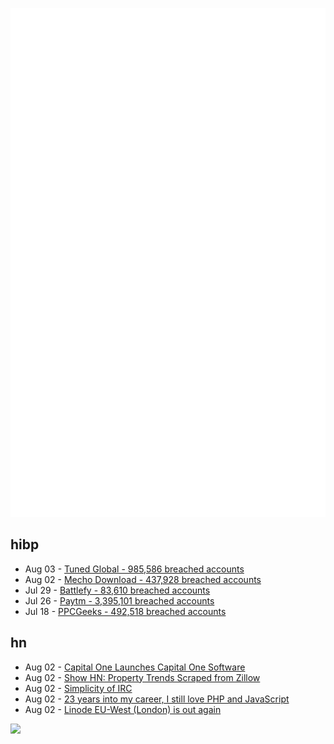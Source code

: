 ![Metrics](https://raw.githubusercontent.com/phixion/phixion/master/metrics.svg)

## hibp

<!--
for https://github.com/phixion/phixion/blob/main/.github/workflows/feeds.yml
-->
<!--START_SECTION:haveibeenpwnd-->
- Aug 03 - [Tuned Global - 985,586 breached accounts](https://haveibeenpwned.com/PwnedWebsites#TunedGlobal)
- Aug 02 - [Mecho Download - 437,928 breached accounts](https://haveibeenpwned.com/PwnedWebsites#MechoDownload)
- Jul 29 - [Battlefy - 83,610 breached accounts](https://haveibeenpwned.com/PwnedWebsites#Battlefy)
- Jul 26 - [Paytm - 3,395,101 breached accounts](https://haveibeenpwned.com/PwnedWebsites#Paytm)
- Jul 18 - [PPCGeeks - 492,518 breached accounts](https://haveibeenpwned.com/PwnedWebsites#PPCGeeks)
<!--END_SECTION:haveibeenpwnd-->

## hn

<!--
for https://github.com/phixion/phixion/blob/main/.github/workflows/feeds.yml
-->
<!--START_SECTION:hn-->
- Aug 02 - [Capital One Launches Capital One Software](https://www.capitalone.com/about/newsroom/capital-one-launches-capital-one-software/)
- Aug 02 - [Show HN: Property Trends Scraped from Zillow](https://trends.pillr.io)
- Aug 02 - [Simplicity of IRC](https://susam.net/maze/wall/simplicity-of-irc.html)
- Aug 02 - [23 years into my career, I still love PHP and JavaScript](https://the.scapegoat.dev/why-i-love-php-and-javascript/)
- Aug 02 - [Linode EU-West (London) is out again](https://status.linode.com/incidents/8qnvzrfz7hg2)
<!--END_SECTION:hn-->

<!--
for https://yhype.me
-->
![](https://hit.yhype.me/github/profile?user_id=13013670)
